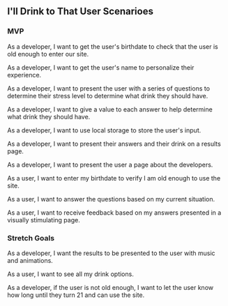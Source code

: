 ## I'll Drink to That User Scenarioes

### MVP
As a developer, I want to get the user's birthdate to check that the user is old enough to enter our site. 

As a developer, I want to get the user's name to personalize their experience.

As a developer, I want to present the user with a series of questions to determine their stress level to determine what drink they should have. 

As a developer, I want to give a value to each answer to help determine what drink they should have.

As a developer, I want to use local storage to store the user's input.

As a developer, I want to present their answers and their drink on a results page.

As a developer, I want to present the user a page about the developers. 


As a user, I want to enter my birthdate to verify I am old enough to use the site. 

As a user, I want to answer the questions based on my current situation.

As a user, I want to receive feedback based on my answers presented in a visually stimulating page. 

### Stretch Goals
As a developer, I want the results to be presented to the user with music and animations. 

As a user, I want to see all my drink options. 

As a developer, if the user is not old enough, I want to let the user know how long until they turn 21 and can use the site.